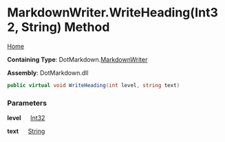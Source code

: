 # MarkdownWriter\.WriteHeading\(Int32, String\) Method

[Home](../../../README.md)

**Containing Type**: DotMarkdown\.[MarkdownWriter](../README.md)

**Assembly**: DotMarkdown\.dll

```csharp
public virtual void WriteHeading(int level, string text)
```

### Parameters

**level** &emsp; [Int32](https://docs.microsoft.com/en-us/dotnet/api/system.int32)

**text** &emsp; [String](https://docs.microsoft.com/en-us/dotnet/api/system.string)